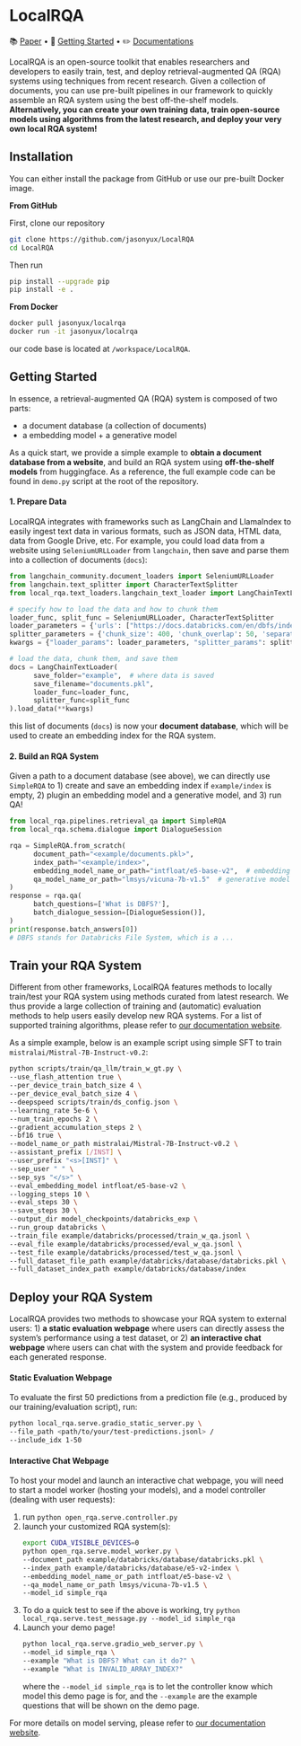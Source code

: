 # LocalRQA

:books: <a href="https://arxiv.org/abs/2403.00982">Paper</a> • :rocket: <a href="#getting-started">Getting Started</a> • :pencil2: <a href="https://jasonyux.com/LocalRQA/">Documentations</a>

LocalRQA is an open-source toolkit that enables researchers and developers to easily train, test, and deploy retrieval-augmented QA (RQA) systems using techniques from recent research. Given a collection of documents, you can use pre-built pipelines in our framework to quickly assemble an RQA system using the best off-the-shelf models. **Alternatively, you can create your own training data, train open-source models using algorithms from the latest research, and deploy your very own local RQA system!**

## Installation

You can either install the package from GitHub or use our pre-built Docker image.

**From GitHub**

First, clone our repository

```bash
git clone https://github.com/jasonyux/LocalRQA
cd LocalRQA
```


Then run

```bash
pip install --upgrade pip
pip install -e .
```


**From Docker**

```bash
docker pull jasonyux/localrqa
docker run -it jasonyux/localrqa
```


our code base is located at ``/workspace/LocalRQA``.

## Getting Started

In essence, a retrieval-augmented QA (RQA) system is composed of two parts:

- a document database (a collection of documents)
- a embedding model + a generative model

As a quick start, we provide a simple example to **obtain a document database from a website**, and build an RQA system using **off-the-shelf models** from huggingface. As a reference, the full example code can be found in ``demo.py`` script at the root of the repository.

#### 1. Prepare Data

LocalRQA integrates with frameworks such as LangChain and LlamaIndex to easily ingest text data in various formats, such as JSON data, HTML data, data from Google Drive, etc. For example, you could load data from a website using ``SeleniumURLLoader`` from ``langchain``, then save and parse them into a collection of documents (``docs``):

```python
from langchain_community.document_loaders import SeleniumURLLoader
from langchain.text_splitter import CharacterTextSplitter
from local_rqa.text_loaders.langchain_text_loader import LangChainTextLoader

# specify how to load the data and how to chunk them
loader_func, split_func = SeleniumURLLoader, CharacterTextSplitter
loader_parameters = {'urls': ["https://docs.databricks.com/en/dbfs/index.html"]}
splitter_parameters = {'chunk_size': 400, 'chunk_overlap': 50, 'separator': "\n\n"}
kwargs = {"loader_params": loader_parameters, "splitter_params": splitter_parameters}

# load the data, chunk them, and save them
docs = LangChainTextLoader(
      save_folder="example",  # where data is saved
      save_filename="documents.pkl",
      loader_func=loader_func,
      splitter_func=split_func
).load_data(**kwargs)
```

this list of documents (``docs``) is now your **document database**, which will be used to create an embedding index for the RQA system.

#### 2. Build an RQA System

Given a path to a document database (see above), we can directly use ``SimpleRQA`` to 1) create and save an embedding index if ``example/index`` is empty, 2) plugin an embedding model and a generative model, and 3) run QA!

```python
from local_rqa.pipelines.retrieval_qa import SimpleRQA
from local_rqa.schema.dialogue import DialogueSession

rqa = SimpleRQA.from_scratch(
      document_path="<example/documents.pkl>",
      index_path="<example/index>",
      embedding_model_name_or_path="intfloat/e5-base-v2",  # embedding model
      qa_model_name_or_path="lmsys/vicuna-7b-v1.5"  # generative model
)
response = rqa.qa(
      batch_questions=['What is DBFS?'],
      batch_dialogue_session=[DialogueSession()],
)
print(response.batch_answers[0])
# DBFS stands for Databricks File System, which is a ...
```

## Train your RQA System

Different from other frameworks, LocalRQA features methods to locally train/test your RQA system using methods curated from latest research. We thus provide a large collection of training and (automatic) evaluation methods to help users easily develop new RQA systems. For a list of supported training algorithms, please refer to [our documentation website](https://jasonyux.com/LocalRQA/modules/training.html).

As a simple example, below is an example script using simple SFT to train ``mistralai/Mistral-7B-Instruct-v0.2``:

```bash
python scripts/train/qa_llm/train_w_gt.py \
--use_flash_attention true \
--per_device_train_batch_size 4 \
--per_device_eval_batch_size 4 \
--deepspeed scripts/train/ds_config.json \
--learning_rate 5e-6 \
--num_train_epochs 2 \
--gradient_accumulation_steps 2 \
--bf16 true \
--model_name_or_path mistralai/Mistral-7B-Instruct-v0.2 \
--assistant_prefix [/INST] \
--user_prefix "<s>[INST]" \
--sep_user " " \
--sep_sys "</s>" \
--eval_embedding_model intfloat/e5-base-v2 \
--logging_steps 10 \
--eval_steps 30 \
--save_steps 30 \
--output_dir model_checkpoints/databricks_exp \
--run_group databricks \
--train_file example/databricks/processed/train_w_qa.jsonl \
--eval_file example/databricks/processed/eval_w_qa.jsonl \
--test_file example/databricks/processed/test_w_qa.jsonl \
--full_dataset_file_path example/databricks/database/databricks.pkl \
--full_dataset_index_path example/databricks/database/index
```

## Deploy your RQA System

LocalRQA provides two methods to showcase your RQA system to external users: 1) **a static evaluation webpage** where users can directly assess the system’s performance using a test dataset, or 2) **an interactive chat webpage** where users can chat with the system and provide feedback for each generated response.

#### Static Evaluation Webpage

To evaluate the first 50 predictions from a prediction file (e.g., produced by our training/evaluation script), run:

```bash
python local_rqa.serve.gradio_static_server.py \
--file_path <path/to/your/test-predictions.jsonl> /
--include_idx 1-50
```

#### Interactive Chat Webpage

To host your model and launch an interactive chat webpage, you will need to start a model worker (hosting your models), and a model controller (dealing with user requests):

1. run `python open_rqa.serve.controller.py`
2. launch your customized RQA system(s):
      ```bash
      export CUDA_VISIBLE_DEVICES=0
      python open_rqa.serve.model_worker.py \
      --document_path example/databricks/database/databricks.pkl \
      --index_path example/databricks/database/e5-v2-index \
      --embedding_model_name_or_path intfloat/e5-base-v2 \
      --qa_model_name_or_path lmsys/vicuna-7b-v1.5 \
      --model_id simple_rqa
      ```
3. To do a quick test to see if the above is working, try `python local_rqa.serve.test_message.py --model_id simple_rqa`
4. Launch your demo page!
      ```bash
      python local_rqa.serve.gradio_web_server.py \
      --model_id simple_rqa \
      --example "What is DBFS? What can it do?" \
      --example "What is INVALID_ARRAY_INDEX?"
      ```
      where the `--model_id simple_rqa` is to let the controller know which model this demo page is for, and the `--example` are the example questions that will be shown on the demo page.


For more details on model serving, please refer to [our documentation website](https://jasonyux.com/LocalRQA/modules/serving.html).



